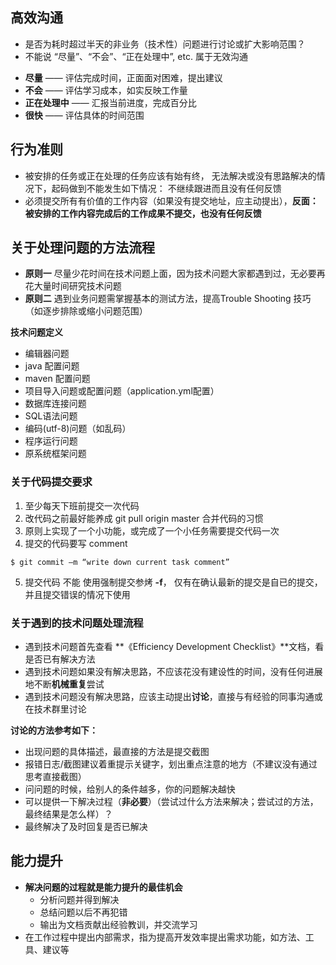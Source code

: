 ## 高效沟通	
- 是否为耗时超过半天的非业务（技术性）问题进行讨论或扩大影响范围？
- 不能说 “尽量”、“不会”、“正在处理中”, etc. 属于无效沟通
* **尽量** —— 评估完成时间，正面面对困难，提出建议
* **不会** —— 评估学习成本，如实反映工作量
* **正在处理中** —— 汇报当前进度，完成百分比
* **很快**  —— 评估具体的时间范围

## 行为准则	
* 被安排的任务或正在处理的任务应该有始有终， 无法解决或没有思路解决的情况下，起码做到不能发生如下情况： 不继续跟进而且没有任何反馈
* 必须提交所有有价值的工作内容（如果没有提交地址，应主动提出），**反面：被安排的工作内容完成后的工作成果不提交，也没有任何反馈**

## 关于处理问题的方法流程
- **原则一** 尽量少花时间在技术问题上面，因为技术问题大家都遇到过，无必要再花大量时间研究技术问题
- **原则二** 遇到业务问题需掌握基本的测试方法，提高Trouble Shooting 技巧（如逐步排除或缩小问题范围）

**技术问题定义**
- 编辑器问题
- java 配置问题
- maven 配置问题
- 项目导入问题或配置问题（application.yml配置）
- 数据库连接问题
- SQL语法问题
- 编码(utf-8)问题（如乱码）
- 程序运行问题
- 原系统框架问题 

### 关于代码提交要求
1. 至少每天下班前提交一次代码
2. 改代码之前最好能养成 git pull origin master 合并代码的习惯
3. 原则上实现了一个小功能，或完成了一个小任务需要提交代码一次
4. 提交的代码要写 comment 
```shell
$ git commit –m “write down current task comment”
```
5. 提交代码 不能 使用强制提交参烤 **-f**， 仅有在确认最新的提交是自已的提交，并且提交错误的情况下使用


### 关于遇到的技术问题处理流程
- 遇到技术问题首先查看 **《Efficiency Development Checklist》**文档，看是否已有解决方法
- 遇到技术问题如果没有解决思路，不应该花没有建设性的时间，没有任何进展地不断**机械重复**尝试
- 遇到技术问题没有解决思路，应该主动提出**讨论**，直接与有经验的同事沟通或在技术群里讨论

**讨论的方法参考如下：**
- 出现问题的具体描述，最直接的方法是提交截图
- 报错日志/截图建议着重提示关键字，划出重点注意的地方（不建议没有通过思考直接截图）
- 问问题的时候，给别人的条件越多，你的问题解决越快
- 可以提供一下解决过程（**非必要**）（尝试过什么方法来解决；尝试过的方法，最终结果是怎么样）？
- 最终解决了及时回复是否已解决
 
## 能力提升  
* **解决问题的过程就是能力提升的最佳机会**
  - 分析问题并得到解决  
  - 总结问题以后不再犯错 
  - 输出为文档贡献出经验教训，并交流学习
* 在工作过程中提出内部需求，指为提高开发效率提出需求功能，如方法、工具、建议等
